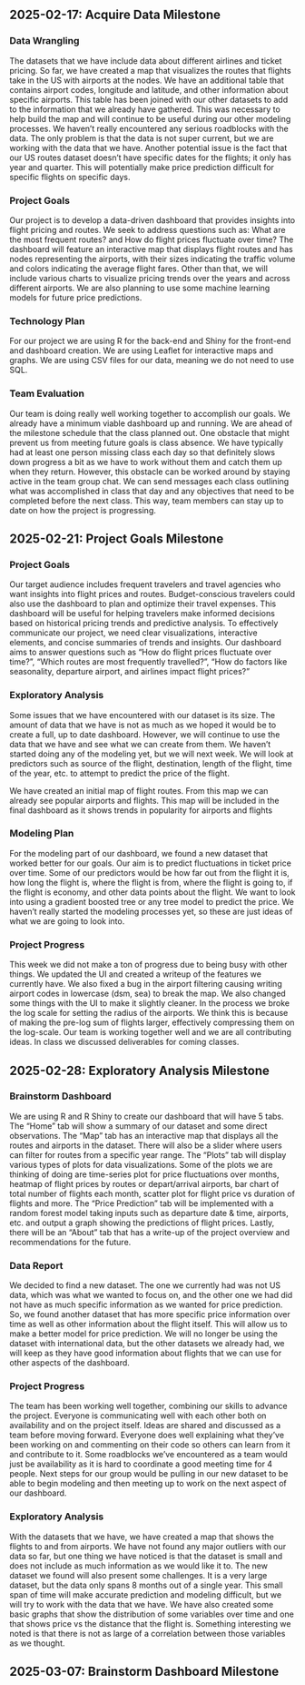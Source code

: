 ## 2025-02-17: Acquire Data Milestone 
### Data Wrangling
  The datasets that we have include data about different airlines and ticket pricing. So far, we have created a map that visualizes the routes that flights take in the US with airports at the nodes. We have an additional table that contains airport codes, longitude and latitude, and other information about specific airports. This table has been joined with our other datasets to add to the information that we already have gathered. This was necessary to help build the map and will continue to be useful during our other modeling processes. We haven’t really encountered any serious roadblocks with the data. The only problem is that the data is not super current, but we are working with the data that we have. Another potential issue is the fact that our US routes dataset doesn’t have specific dates for the flights; it only has year and quarter. This will potentially make price prediction difficult for specific flights on specific days. 

### Project Goals
  Our project is to develop a data-driven dashboard that provides insights into flight pricing and routes. We seek to address questions such as: What are the most frequent routes? and How do flight prices fluctuate over time? The dashboard will feature an interactive map that displays flight routes and has nodes representing the airports, with their sizes indicating the traffic volume and colors indicating the average flight fares. Other than that, we will include various charts to visualize pricing trends over the years and across different airports. We are also planning to use some machine learning models for future price predictions.

### Technology Plan
  For our project we are using R for the back-end and Shiny for the front-end and dashboard creation. We are using Leaflet for interactive maps and graphs. We are using CSV files for our data, meaning we do not need to use SQL.

### Team Evaluation
  Our team is doing really well working together to accomplish our goals. We already have a minimum viable dashboard up and running. We are ahead of the milestone schedule that the class planned out. One obstacle that might prevent us from meeting future goals is class absence. We have typically had at least one person missing class each day so that definitely slows down progress a bit as we have to work without them and catch them up when they return. However, this obstacle can be worked around by staying active in the team group chat. We can send messages each class outlining what was accomplished in class that day and any objectives that need to be completed before the next class. This way, team members can stay up to date on how the project is progressing. 



## 2025-02-21: Project Goals Milestone 
### Project Goals 
Our target audience includes frequent travelers and travel agencies who want insights into flight prices and routes. Budget-conscious travelers could also use the dashboard to plan and optimize their travel expenses. This dashboard will be useful for helping travelers make informed decisions based on historical pricing trends and predictive analysis. To effectively communicate our project, we need clear visualizations, interactive elements, and concise summaries of trends and insights. Our dashboard aims to answer questions such as “How do flight prices fluctuate over time?”, “Which routes are most frequently travelled?”, “How do factors like seasonality, departure airport, and airlines impact flight prices?”

### Exploratory Analysis 
Some issues that we have encountered with our dataset is its size. The amount of data that we have is not as much as we hoped it would be to create a full, up to date dashboard. However, we will continue to use the data that we have and see what we can create from them. We haven’t started doing any of the modeling yet, but we will next week. We will look at predictors such as source of the flight, destination, length of the flight, time of the year, etc. to attempt to predict the price of the flight. 

We have created an initial map of flight routes. From this map we can already see popular airports and flights. This map will be included in the final dashboard as it shows trends in popularity for airports and flights 

### Modeling Plan 
For the modeling part of our dashboard, we found a new dataset that worked better for our goals. Our aim is to predict fluctuations in ticket price over time. Some of our predictors would be how far out from the flight it is, how long the flight is, where the flight is from, where the flight is going to, if the flight is economy, and other data points about the flight. We want to look into using a gradient boosted tree or any tree model to predict the price. We haven’t really started the modeling processes yet, so these are just ideas of what we are going to look into. 

### Project Progress 
This week we did not make a ton of progress due to being busy with other things. We updated the UI and created a writeup of the features we currently have. We also fixed a bug in the airport filtering causing writing airport codes in lowercase (dsm, sea) to break the map. We also changed some things with the UI to make it slightly cleaner. In the process we broke the log scale for setting the radius of the airports. We think this is because of making the pre-log sum of flights larger, effectively compressing them on the log-scale. Our team is working together well and we are all contributing ideas. In class we discussed deliverables for coming classes.



## 2025-02-28: Exploratory Analysis Milestone 
### Brainstorm Dashboard 
We are using R and R Shiny to create our dashboard that will have 5 tabs. The “Home” tab will show a summary of our dataset and some direct observations. The “Map” tab has an interactive map that displays all the routes and airports in the dataset. There will also be a slider where users can filter for routes from a specific year range. The “Plots” tab will display various types of plots for data visualizations. Some of the plots we are thinking of doing are time-series plot for price fluctuations over months, heatmap of flight prices by routes or depart/arrival airports, bar chart of total number of flights each month, scatter plot for flight price vs duration of flights and more. The “Price Prediction” tab will be implemented with a random forest model taking inputs such as departure date & time, airports, etc. and output a graph showing the predictions of flight prices. Lastly, there will be an “About” tab that has a write-up of the project overview and recommendations for the future.

### Data Report 
We decided to find a new dataset. The one we currently had was not US data, which was what we wanted to focus on, and the other one we had did not have as much specific information as we wanted for price prediction. So, we found another dataset that has more specific price information over time as well as other information about the flight itself. This will allow us to make a better model for price prediction. We will no longer be using the dataset with international data, but the other datasets we already had, we will keep as they have good information about flights that we can use for other aspects of the dashboard. 

### Project Progress 
The team has been working well together, combining our skills to advance the project. Everyone is communicating well with each other both on availability and on the project itself. Ideas are shared and discussed as a team before moving forward. Everyone does well explaining what they’ve been working on and commenting on their code so others can learn from it and contribute to it. Some roadblocks we’ve encountered as a team would just be availability as it is hard to coordinate a good meeting time for 4 people. Next steps for our group would be pulling in our new dataset to be able to begin modeling and then meeting up to work on the next aspect of our dashboard. 

### Exploratory Analysis 
With the datasets that we have, we have created a map that shows the flights to and from airports. We have not found any major outliers with our data so far, but one thing we have noticed is that the dataset is small and does not include as much information as we would like it to. The new dataset we found will also present some challenges. It is a very large dataset, but the data only spans 8 months out of a single year. This small span of time will make accurate prediction and modeling difficult, but we will try to work with the data that we have. We have also created some basic graphs that show the distribution of some variables over time and one that shows price vs the distance that the flight is. Something interesting we noted is that there is not as large of a correlation between those variables as we thought. 



## 2025-03-07: Brainstorm Dashboard Milestone 
